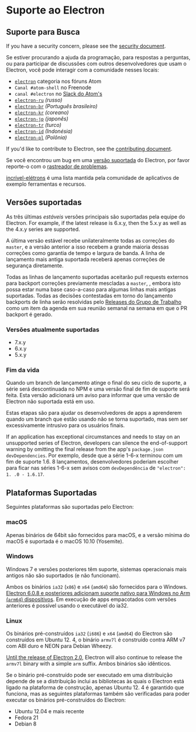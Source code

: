 # Suporte ao Electron

## Suporte para Busca

If you have a security concern, please see the [security document](../../SECURITY.md).

Se estiver procurando a ajuda da programação, para respostas a perguntas, ou para participar de discussões com outros desenvolvedores que usam o Electron, você pode interagir com a comunidade nesses locais:
- [`electron`](https://discuss.atom.io/c/electron) categoria nos fóruns Atom
- `Canal #atom-shell` no Freenode
- `canal #electron` no [Slack do Atom's](https://discuss.atom.io/t/join-us-on-slack/16638?source_topic_id=25406)
- [`electron-ru`](https://telegram.me/electron_ru) *(russo)*
- [`electron-br`](https://electron-br.slack.com) *(Português brasileiro)*
- [`electron-kr`](https://electron-kr.github.io/electron-kr) *(coreano)*
- [`electron-jp`](https://electron-jp.slack.com) *(japonês)*
- [`electron-tr`](https://electron-tr.herokuapp.com) *(turco)*
- [`electron-id`](https://electron-id.slack.com) *(Indonésia)*
- [`electron-pl`](https://electronpl.github.io) *(Polônia)*

If you'd like to contribute to Electron, see the [contributing document](../../CONTRIBUTING.md).

Se você encontrou um bug em uma [versão suportada](#supported-versions) do Electron, por favor reporte-o com o [rastreador de problemas](../development/issues.md).

[incrível-elétrons](https://github.com/sindresorhus/awesome-electron) é uma lista mantida pela comunidade de aplicativos de exemplo ferramentas e recursos.

## Versões suportadas

As três últimas *estáveis* versões principais são suportadas pela equipe do Electron. For example, if the latest release is 6.x.y, then the 5.x.y as well as the 4.x.y series are supported.

A última versão estável recebe unilateralmente todas as correções do `master`, e a versão anterior a isso recebem a grande maioria dessas correções como garantia de tempo e largura de banda. A linha de lançamento mais antiga suportada receberá apenas correções de segurança diretamente.

Todas as linhas de lançamento suportadas aceitarão pull requests externos para backport correções previamente mescladas a `master`, , embora isto possa estar numa base caso-a-caso para algumas linhas mais antigas suportadas. Todas as decisões contestadas em torno do lançamento backports de linha serão resolvidas pelo [Releases do Grupo de Trabalho](https://github.com/electron/governance/tree/master/wg-releases) como um item da agenda em sua reunião semanal na semana em que o PR backport é gerado.

### Versões atualmente suportadas
- 7.x.y
- 6.x.y
- 5.x.y

### Fim da vida

Quando um branch de lançamento atinge o final do seu ciclo de suporte, a série será descontinuada no NPM e uma versão final de fim de suporte será feita. Esta versão adicionará um aviso para informar que uma versão de Electron não suportada está em uso.

Estas etapas são para ajudar os desenvolvedores de apps a aprenderem quando um branch que estão usando não se torna suportado, mas sem ser excessivamente intrusivo para os usuários finais.

If an application has exceptional circumstances and needs to stay on an unsupported series of Electron, developers can silence the end-of-support warning by omitting the final release from the app's `package.json` `devDependencies`. Por exemplo, desde que a série 1-6-x terminou com um fim de suporte 1.6. 8 lançamentos, desenvolvedores poderiam escolher para ficar nas séries 1-6-x sem avisos com `devDependência` de `"electron": 1. .0 - 1.6.17`.

## Plataformas Suportadas

Seguintes plataformas são suportadas pelo Electron:

### macOS

Apenas binários de 64bit são fornecidos para macOS, e a versão mínima do macOS é suportada é o macOS 10.10 (Yosemite).

### Windows

Windows 7 e versões posteriores têm suporte, sistemas operacionais mais antigos não são suportados (e não funcionam).

Ambos os binários `ia32` (`x86`) e `x64` (`amd64`) são fornecidos para o Windows. [Electron 6.0.8 e posteriores adicionam suporte nativo para Windows no Arm (`arm64`) dispositivos](windows-arm.md). Em execução de apps empacotados com versões anteriores é possível usando o executável do ia32.

### Linux

Os binários pré-construídos `ia32` (`i686`) e `x64` (`amd64`) do Electron são construídos em Ubuntu 12. 4, o binário `armv7l` é construído contra ARM v7 com ABI duro e NEON para Debian Wheezy.

[Until the release of Electron 2.0][arm-breaking-change], Electron will also continue to release the `armv7l` binary with a simple `arm` suffix. Ambos binários são idênticos.

Se o binário pré-construído pode ser executado em uma distribuição depende de se a distribuição inclui as bibliotecas às quais o Electron está ligado na plataforma de construção, apenas Ubuntu 12. 4 é garantido que funciona, mas as seguintes plataformas também são verificadas para poder executar os binários pré-construídos do Electron:

* Ubuntu 12.04 e mais recente
* Fedora 21
* Debian 8

[arm-breaking-change]: https://github.com/electron/electron/blob/master/docs/api/breaking-changes.md#duplicate-arm-assets
